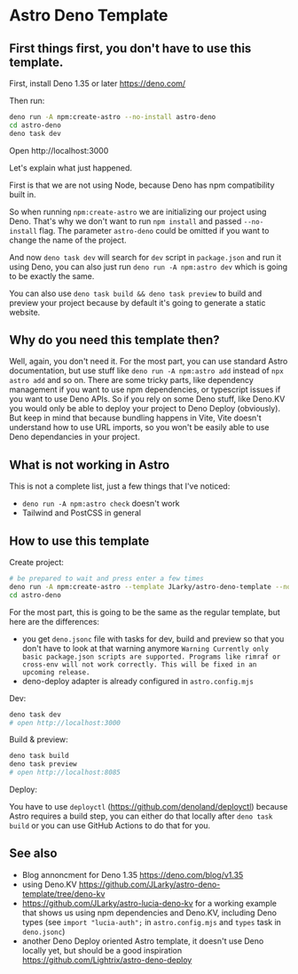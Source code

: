 # Astro Deno Template

## First things first, you don't have to use this template.

First, install Deno 1.35 or later https://deno.com/

Then run:

```bash
deno run -A npm:create-astro --no-install astro-deno
cd astro-deno
deno task dev
```

Open http://localhost:3000

Let's explain what just happened.

First is that we are not using Node, because Deno has npm compatibility built in.

So when running `npm:create-astro` we are initializing our project using Deno. That's why we don't want to run `npm install` and passed `--no-install` flag. The parameter `astro-deno` could be omitted if you want to change the name of the project.

And now `deno task dev` will search for `dev` script in `package.json` and run it using Deno, you can also just run `deno run -A npm:astro dev` which is going to be exactly the same.

You can also use `deno task build && deno task preview` to build and preview your project because by default it's going to generate a static website.

## Why do you need this template then?

Well, again, you don't need it. For the most part, you can use standard Astro documentation, but use stuff like `deno run -A npm:astro add` instead of `npx astro add` and so on. There are some tricky parts, like dependency management if you want to use npm dependencies, or typescript issues if you want to use Deno APIs. So if you rely on some Deno stuff, like Deno.KV you would only be able to deploy your project to Deno Deploy (obviously). But keep in mind that because bundling happens in Vite, Vite doesn't understand how to use URL imports, so you won't be easily able to use Deno dependancies in your project.

## What is not working in Astro

This is not a complete list, just a few things that I've noticed:

- `deno run -A npm:astro check` doesn't work
- Tailwind and PostCSS in general

## How to use this template

Create project:

```bash
# be prepared to wait and press enter a few times
deno run -A npm:create-astro --template JLarky/astro-deno-template --no-install astro-deno
cd astro-deno
```

For the most part, this is going to be the same as the regular template, but here are the differences:

- you get `deno.jsonc` file with tasks for dev, build and preview so that you don't have to look at that warning anymore `Warning Currently only basic package.json scripts are supported. Programs like rimraf or cross-env will not work correctly. This will be fixed in an upcoming release.`
- deno-deploy adapter is already configured in `astro.config.mjs`

Dev:

```bash
deno task dev
# open http://localhost:3000
```

Build & preview:

```bash
deno task build
deno task preview
# open http://localhost:8085
```

Deploy:

You have to use `deployctl` (https://github.com/denoland/deployctl) because Astro requires a build step, you can either do that locally after `deno task build` or you can use GitHub Actions to do that for you.

## See also

- Blog annoncment for Deno 1.35 https://deno.com/blog/v1.35
- using Deno.KV https://github.com/JLarky/astro-deno-template/tree/deno-kv
- https://github.com/JLarky/astro-lucia-deno-kv for a working example that shows us using npm dependencies and Deno.KV, including Deno types (see `import "lucia-auth";` in `astro.config.mjs` and `types` task in `deno.jsonc`)
- another Deno Deploy oriented Astro template, it doesn't use Deno locally yet, but should be a good inspiration https://github.com/Lightrix/astro-deno-deploy
